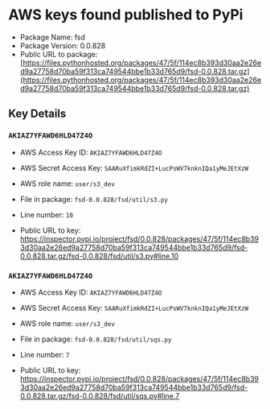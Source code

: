 # AWS keys found published to PyPi

* Package Name: fsd
* Package Version: 0.0.828
* Public URL to package: [https://files.pythonhosted.org/packages/47/5f/114ec8b393d30aa2e26ed9a27758d70ba59f313ca749544bbe1b33d765d9/fsd-0.0.828.tar.gz](https://files.pythonhosted.org/packages/47/5f/114ec8b393d30aa2e26ed9a27758d70ba59f313ca749544bbe1b33d765d9/fsd-0.0.828.tar.gz)

## Key Details

### `AKIAZ7YFAWD6HLD47Z4O`

* AWS Access Key ID: `AKIAZ7YFAWD6HLD47Z4O`
* AWS Secret Access Key: `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` 
* AWS role name: `user/s3_dev`
* File in package: `fsd-0.0.828/fsd/util/s3.py`
* Line number: `10`

* Public URL to key: https://inspector.pypi.io/project/fsd/0.0.828/packages/47/5f/114ec8b393d30aa2e26ed9a27758d70ba59f313ca749544bbe1b33d765d9/fsd-0.0.828.tar.gz/fsd-0.0.828/fsd/util/s3.py#line.10



### `AKIAZ7YFAWD6HLD47Z4O`

* AWS Access Key ID: `AKIAZ7YFAWD6HLD47Z4O`
* AWS Secret Access Key: `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` 
* AWS role name: `user/s3_dev`
* File in package: `fsd-0.0.828/fsd/util/sqs.py`
* Line number: `7`

* Public URL to key: https://inspector.pypi.io/project/fsd/0.0.828/packages/47/5f/114ec8b393d30aa2e26ed9a27758d70ba59f313ca749544bbe1b33d765d9/fsd-0.0.828.tar.gz/fsd-0.0.828/fsd/util/sqs.py#line.7


